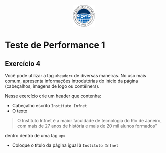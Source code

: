 <p align="center">
    <img src="assets/logo_infnet.png" width="70" height="70" />
</p>

# Teste de Performance 1

## Exercício 4

Você pode utilizar a tag `<header>` de diversas maneiras. No uso mais comum, apresenta informações introdutórias do início da página (cabeçalhos, imagens de logo ou contêiners).


Nesse exercício crie um header que contenha:

* Cabeçalho escrito `Instituto Infnet`
* O texto
  
> O Instituto Infnet é a maior faculdade de tecnologia do Rio de Janeiro, com mais de 27 anos de história e mais de 20 mil alunos formados"

dentro dentro de uma tag `<p>`

* Coloque o título da página igual à `Instituto Infnet`